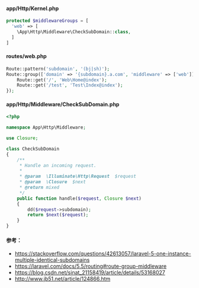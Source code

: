 
#### app/Http/Kernel.php
```php
protected $middlewareGroups = [
  'web' => [
    \App\Http\Middleware\CheckSubDomain::class,
  ]
]
```

#### routes/web.php
```php
Route::pattern('subdomain', '(bj|sh)');
Route::group(['domain' => '{subdomain}.a.com', 'middleware' => ['web']], function () {
	Route::get('/', 'Web\Home@index');
	Route::get('/test', 'Test\Index@index');
});
```

#### app/Http/Middleware/CheckSubDomain.php
```php
<?php

namespace App\Http\Middleware;

use Closure;

class CheckSubDomain
{
    /**
     * Handle an incoming request.
     *
     * @param  \Illuminate\Http\Request  $request
     * @param  \Closure  $next
     * @return mixed
     */
    public function handle($request, Closure $next)
    {
        dd($request->subdomain);
        return $next($request);
    }
}

```

#### 参考：

- https://stackoverflow.com/questions/42613057/laravel-5-one-instance-multiple-identical-subdomains
- https://laravel.com/docs/5.5/routing#route-group-middleware
- https://blog.csdn.net/sinat_21158419/article/details/53168027
- http://www.jb51.net/article/124866.htm
